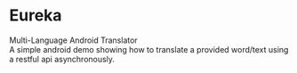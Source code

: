 # Eureka
Multi-Language Android Translator
<br/>A simple android demo showing how to translate a provided word/text using a restful api asynchronously.  
